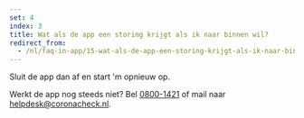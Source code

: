 ```yaml
---
set: 4
index: 3
title: Wat als de app een storing krijgt als ik naar binnen wil?
redirect_from: 
  - /nl/faq-in-app/15-wat-als-de-app-een-storing-krijgt-als-ik-naar-binnen-wil
---
```

Sluit de app dan af en start 'm opnieuw op. 

Werkt de app nog steeds niet? Bel <a href="tel:08001421">0800-1421</a> of mail naar [helpdesk@coronacheck.nl](mailto:helpdesk@coronacheck.nl).
